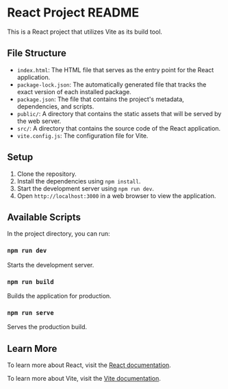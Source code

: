 <!DOCTYPE html>
<html lang="en">
<head>
  <meta charset="UTF-8">
  <meta name="viewport" content="width=device-width, initial-scale=1.0">
  <title>React Project README</title>
</head>
<body>
  <h1>React Project README</h1>
  <p>This is a React project that utilizes Vite as its build tool.</p>
  <h2>File Structure</h2>
  <ul>
    <li><code>index.html</code>: The HTML file that serves as the entry point for the React application.</li>
    <li><code>package-lock.json</code>: The automatically generated file that tracks the exact version of each installed package.</li>
    <li><code>package.json</code>: The file that contains the project's metadata, dependencies, and scripts.</li>
    <li><code>public/</code>: A directory that contains the static assets that will be served by the web server.</li>
    <li><code>src/</code>: A directory that contains the source code of the React application.</li>
    <li><code>vite.config.js</code>: The configuration file for Vite.</li>
  </ul>
  <h2>Setup</h2>
  <ol>
    <li>Clone the repository.</li>
    <li>Install the dependencies using <code>npm install</code>.</li>
    <li>Start the development server using <code>npm run dev</code>.</li>
    <li>Open <code>http://localhost:3000</code> in a web browser to view the application.</li>
  </ol>
  <h2>Available Scripts</h2>
  <p>In the project directory, you can run:</p>
  <h3><code>npm run dev</code></h3>
  <p>Starts the development server.</p>
  <h3><code>npm run build</code></h3>
  <p>Builds the application for production.</p>
  <h3><code>npm run serve</code></h3>
  <p>Serves the production build.</p>
  <h2>Learn More</h2>
  <p>To learn more about React, visit the <a href="https://reactjs.org/">React documentation</a>.</p>
  <p>To learn more about Vite, visit the <a href="https://vitejs.dev/">Vite documentation</a>.</p>
</body>
</html>
